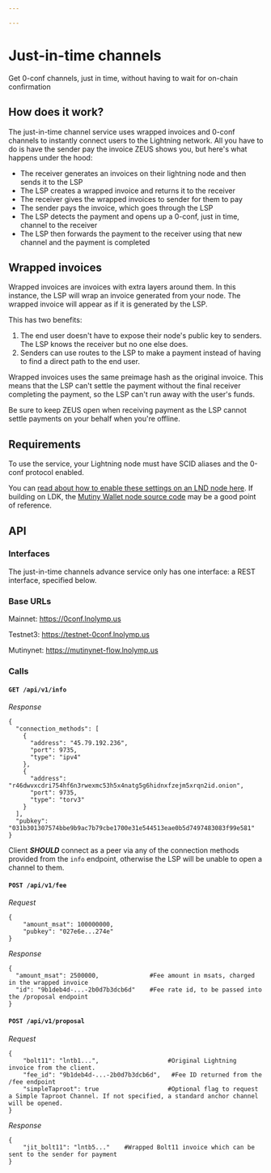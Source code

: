 ```yaml
---

---
```


# Just-in-time channels

Get 0-conf channels, just in time, without having to wait for on-chain confirmation

## How does it work?

The just-in-time channel service uses wrapped invoices and 0-conf channels to instantly connect users to the Lightning network. All you have to do is have the sender pay the invoice ZEUS shows you, but here's what happens under the hood:

- The receiver generates an invoices on their lightning node and then sends it to the LSP
- The LSP creates a wrapped invoice and returns it to the receiver
- The receiver gives the wrapped invoices to sender for them to pay
- The sender pays the invoice, which goes through the LSP
- The LSP detects the payment and opens up a 0-conf, just in time, channel to the receiver
- The LSP then forwards the payment to the receiver using that new channel and the payment is completed

## Wrapped invoices

Wrapped invoices are invoices with extra layers around them. In this instance, the LSP will wrap an invoice generated from your node. The wrapped invoice will appear as if it is generated by the LSP.

This has two benefits:

1) The end user doesn't have to expose their node's public key to senders. The LSP knows the receiver but no one else does.
2) Senders can use routes to the LSP to make a payment instead of having to find a direct path to the end user.

Wrapped invoices uses the same preimage hash as the original invoice. This means that the LSP can't settle the payment without the final receiver completing the payment, so the LSP can't run away with the user's funds.

Be sure to keep ZEUS open when receiving payment as the LSP cannot settle payments on your behalf when you're offline.

## Requirements

To use the service, your Lightning node must have SCID aliases and the 0-conf protocol enabled.

You can [read about how to enable these settings on an LND node here](https://github.com/lightningnetwork/lnd/blob/master/docs/zero_conf_channels.md). If building on LDK, the [Mutiny Wallet node source code](https://github.com/MutinyWallet/mutiny-node) may be a good point of reference.

## API

### Interfaces

The just-in-time channels advance service only has one interface: a REST interface, specified below.

### Base URLs

Mainnet: https://0conf.lnolymp.us

Testnet3: https://testnet-0conf.lnolymp.us

Mutinynet: https://mutinynet-flow.lnolymp.us

### Calls

#### `GET /api/v1/info`

*Response*

```
{
  "connection_methods": [
    {
      "address": "45.79.192.236",
      "port": 9735,
      "type": "ipv4"
    },
    {
      "address": "r46dwvxcdri754hf6n3rwexmc53h5x4natg5g6hidnxfzejm5xrqn2id.onion",
      "port": 9735,
      "type": "torv3"
    }
  ],
  "pubkey": "031b301307574bbe9b9ac7b79cbe1700e31e544513eae0b5d7497483083f99e581"
}
```

Client ***SHOULD*** connect as a peer via any of the connection methods provided from the `info` endpoint, otherwise the LSP will be unable to open a channel to them.

#### `POST /api/v1/fee`

*Request*

```
{
    "amount_msat": 100000000,
    "pubkey": "027e6e...274e"
}
```

*Response*

```
{
  "amount_msat": 2500000,              #Fee amount in msats, charged in the wrapped invoice
  "id": "9b1deb4d-...-2b0d7b3dcb6d"    #Fee rate id, to be passed into the /proposal endpoint
}
```

#### `POST /api/v1/proposal`

*Request*

```
{
    "bolt11": "lntb1...",                   #Original Lightning invoice from the client.
    "fee_id": "9b1deb4d-...-2b0d7b3dcb6d",   #Fee ID returned from the /fee endpoint
    "simpleTaproot": true                   #Optional flag to request a Simple Taproot Channel. If not specified, a standard anchor channel will be opened.
}
```

*Response*

```
{
    "jit_bolt11": "lntb5..."    #Wrapped Bolt11 invoice which can be sent to the sender for payment
}
```